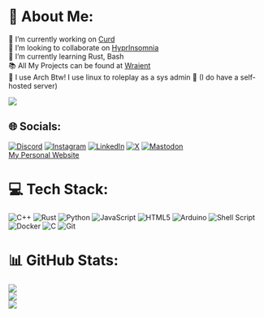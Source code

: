 # 💫 About Me:
🔭 I’m currently working on [Curd](https://github.com/Wraient/curd)<br>👯 I’m looking to collaborate on [HyprInsomnia](https://github.com/Wraient/hyprinsomnia)<br>🌱 I’m currently learning Rust, Bash <br> 📚 All My Projects can be found at [Wraient](https://github.com/Wraient?tab=repositories) <br> 🐧 I use Arch Btw! I use linux to roleplay as a sys admin 🫣 (I do have a self-hosted server) 

[![](https://visitcount.itsvg.in/api?id=wraient&icon=0&color=0)](https://visitcount.itsvg.in)

## 🌐 Socials:
[![Discord](https://img.shields.io/badge/Discord-%237289DA.svg?logo=discord&logoColor=white)](https://discordapp.com/users/500639506308005911) [![Instagram](https://img.shields.io/badge/Instagram-%23E4405F.svg?logo=Instagram&logoColor=white)](https://instagram.com/nerdrushi) [![LinkedIn](https://img.shields.io/badge/LinkedIn-%230077B5.svg?logo=linkedin&logoColor=white)](https://linkedin.com/in/wraient) [![X](https://img.shields.io/badge/X-black.svg?logo=X&logoColor=white)](https://x.com/wraient) [![Mastodon](https://img.shields.io/badge/-MASTODON-%232B90D9?style=for-the-badge&logo=mastodon&logoColor=white)](https://mastodon.social/@wraient) <br> [My Personal Website](https://devrushi.me)

# 💻 Tech Stack:
![C++](https://img.shields.io/badge/c++-%2300599C.svg?style=for-the-badge&logo=c%2B%2B&logoColor=white) ![Rust](https://img.shields.io/badge/rust-%23000000.svg?style=for-the-badge&logo=rust&logoColor=white) ![Python](https://img.shields.io/badge/python-3670A0?style=for-the-badge&logo=python&logoColor=ffdd54) ![JavaScript](https://img.shields.io/badge/javascript-%23323330.svg?style=for-the-badge&logo=javascript&logoColor=%23F7DF1E) ![HTML5](https://img.shields.io/badge/html5-%23E34F26.svg?style=for-the-badge&logo=html5&logoColor=white) ![Arduino](https://img.shields.io/badge/-Arduino-00979D?style=for-the-badge&logo=Arduino&logoColor=white) ![Shell Script](https://img.shields.io/badge/shell_script-%23121011.svg?style=for-the-badge&logo=gnu-bash&logoColor=white) ![Docker](https://img.shields.io/badge/docker-%230db7ed.svg?style=for-the-badge&logo=docker&logoColor=white) ![C](https://img.shields.io/badge/c-%2300599C.svg?style=for-the-badge&logo=c&logoColor=white) ![Git](https://img.shields.io/badge/git-%23F05033.svg?style=for-the-badge&logo=git&logoColor=white)
# 📊 GitHub Stats:
![](https://github-readme-stats.vercel.app/api?username=wraient&theme=tokyonight&hide_border=true&include_all_commits=false&count_private=true)<br/>
![](https://github-readme-streak-stats.herokuapp.com/?user=wraient&theme=tokyonight&hide_border=true)<br/>
![](https://github-readme-stats.vercel.app/api/top-langs/?username=wraient&theme=tokyonight&hide_border=true&include_all_commits=false&count_private=true&layout=compact)
